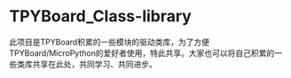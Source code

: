 # TPYBoard_Class-library

此项目是TPYBoard积累的一些模块的驱动类库，为了方便TPYBoard/MicroPython的爱好者使用，特此共享。大家也可以将自己积累的一些类库共享在此处，共同学习、共同进步。

